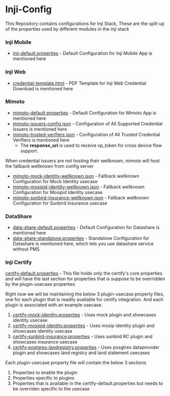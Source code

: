 # Inji-Config
This Repository contains configurations for Inji Stack, These are the split up of the properties used by different modules in the inji stack

### Inji Mobile
- [inji-default.properties](inji-default.properties) - Default Configuration for Inji Mobile App is mentioned here

### Inji Web
- [credential-template.html](credential-template.html) - PDF Template for Inji Web Credential Download is mentioned here

### Mimoto
- [mimoto-default.properties](mimoto-default.properties) - Default Configuration for Mimoto App is mentioned here
- [mimoto-issuers-config.json](mimoto-issuers-config.json) - Configuration of All Supported Credential Issuers is mentioned here
- [mimoto-trusted-verifiers.json](mimoto-trusted-verifiers.json) - Configuration of All Trusted Credential Verifiers is mentioned here
  - The **response_uri** is used to receive vp_token for cross device flow support.

When credential issuers are not hosting their wellknown, mimoto will host the fallback wellknown from config server  

- [mimoto-mock-identity-wellknown.json](mimoto-mock-identity-wellknown.json) - Fallback wellknown Configuration for Mock Identity usecase
- [mimoto-mosipid-identity-wellknown.json](mimoto-mosipid-identity-wellknown.json) - Fallback wellknown Configuration for Mosipid Identity usecase
- [mimoto-sunbird-insurance-wellknown.json](mimoto-sunbird-insurance-wellknown.json) - Fallback wellknown Configuration for Sunbird Insurance usecase

### DataShare

- [data-share-default.properties](data-share-default.properties) - Default Configuration for Datashare is mentioned here
- [data-share-standalone.properties](data-share-standalone.properties) - Standalone Configuration for Datashare is mentioned here, which lets you use datashare service without PMS 


### Inji Certify

[certify-default.properties](certify-default.properties) - This file holds only the certify's core properties and will have the last section for properties that is suppose to be overridden by the plugin-usecase properties

Right now we will be maintaining the below 3 plugin-usecase property files, one for each plugin that is readily available for certify integration. 
And each plugin is associated with an example usecase.

1. [certify-mock-identity.properties](certify-mock-identity.properties) - Uses mock plugin and showcases identity usecase
2. [certify-mosipid-identity.properties](certify-mosipid-identity.properties) - Uses mosip identity plugin and showcases identity usecase
3. [certify-sunbird-insurance.properties](certify-sunbird-insurance.properties) - Uses sunbird RC plugin and showcases insurance usecase
4. [certify-postgres-landregistry.properties](certify-postgres-landregistry.properties) - Uses posgtres dataprovider plugin and showcases land registry and land statement usecases


Each plugin-usecase property file will contain the below 3 sections
1. Properties to enable the plugin
2. Properties specific to plugins
3. Properties that is available in the certify-default.properties but needs to be overriden specific to the usecase
